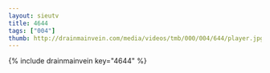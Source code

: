 ```yaml
--- 
layout: sieutv
title: 4644
tags: ["004"]
thumb: http://drainmainvein.com/media/videos/tmb/000/004/644/player.jpg
---
```

{% include drainmainvein key="4644" %} 
